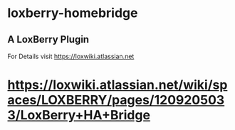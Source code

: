 # loxberry-homebridge
A LoxBerry Plugin
-
For Details visit https://loxwiki.atlassian.net

# https://loxwiki.atlassian.net/wiki/spaces/LOXBERRY/pages/1209205033/LoxBerry+HA+Bridge
